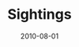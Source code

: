 ---
layout: message
category: message
series: "Kingdom Come"
title: "Sightings"
date: 2010-08-01
audio-description: "We hear from ten people in our community about how they are seeing the Kingdom in their life."
audio: "http://s3.amazonaws.com/crossroadsaudiomessages/KingdomCome4.mp3"
audio-title: "Sightings"
audio-duration: "38&#58;16"
video-description: "We hear from ten people in our community about how they are seeing the Kingdom in their life."
video-title: "Sightings"
video: "https://s3.amazonaws.com/crossroadsvideomessages/KingdomCome03.mp4"
video-poster: "https://www.crossroads.net/uploadedfiles/KingdomCome04_still.jpg"
---